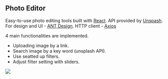 ## Photo Editor

Easy-to-use photo editing tools built with [React](https://reactjs.org). API provided by [Unspash](https://www.unsplash.com).
For design and UI - [ANT Design](https://ant.design). HTTP client - [Axios](https://github.com/axios)

4 main functionalities are implemented. 
 - Uploading image by a link. 
 - Search image by a key word (unsplash API).
 - Use seatted up filters.
 - Adjust filter setting with sliders.
 
 
 ![](photo-editor-react-example.gif)
